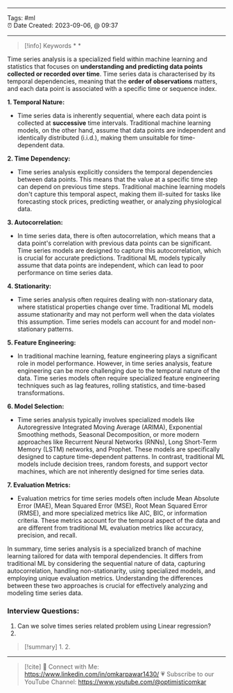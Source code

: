 ------------------------- 
Tags: #ml  
⏰ Date Created:  2023-09-06, @ 09:37

---
>[!info] Keywords
>* 
>* 

Time series analysis is a specialized field within machine learning and statistics that focuses on **understanding and predicting data points collected or recorded over time**. Time series data is characterised by its temporal dependencies, meaning that the **order of observations** matters, and each data point is associated with a specific time or sequence index. 

**1. Temporal Nature:**

- Time series data is inherently sequential, where each data point is collected at **successive** time intervals. Traditional machine learning models, on the other hand, assume that data points are independent and identically distributed (i.i.d.), making them unsuitable for time-dependent data.

**2. Time Dependency:**

- Time series analysis explicitly considers the temporal dependencies between data points. This means that the value at a specific time step can depend on previous time steps. Traditional machine learning models don't capture this temporal aspect, making them ill-suited for tasks like forecasting stock prices, predicting weather, or analyzing physiological data.

**3. Autocorrelation:**

- In time series data, there is often autocorrelation, which means that a data point's correlation with previous data points can be significant. Time series models are designed to capture this autocorrelation, which is crucial for accurate predictions. Traditional ML models typically assume that data points are independent, which can lead to poor performance on time series data.

**4. Stationarity:**

- Time series analysis often requires dealing with non-stationary data, where statistical properties change over time. Traditional ML models assume stationarity and may not perform well when the data violates this assumption. Time series models can account for and model non-stationary patterns.

**5. Feature Engineering:**

- In traditional machine learning, feature engineering plays a significant role in model performance. However, in time series analysis, feature engineering can be more challenging due to the temporal nature of the data. Time series models often require specialized feature engineering techniques such as lag features, rolling statistics, and time-based transformations.

**6. Model Selection:**

- Time series analysis typically involves specialized models like Autoregressive Integrated Moving Average (ARIMA), Exponential Smoothing methods, Seasonal Decomposition, or more modern approaches like Recurrent Neural Networks (RNNs), Long Short-Term Memory (LSTM) networks, and Prophet. These models are specifically designed to capture time-dependent patterns. In contrast, traditional ML models include decision trees, random forests, and support vector machines, which are not inherently designed for time series data.

**7. Evaluation Metrics:**

- Evaluation metrics for time series models often include Mean Absolute Error (MAE), Mean Squared Error (MSE), Root Mean Squared Error (RMSE), and more specialized metrics like AIC, BIC, or information criteria. These metrics account for the temporal aspect of the data and are different from traditional ML evaluation metrics like accuracy, precision, and recall.

In summary, time series analysis is a specialized branch of machine learning tailored for data with temporal dependencies. It differs from traditional ML by considering the sequential nature of data, capturing autocorrelation, handling non-stationarity, using specialized models, and employing unique evaluation metrics. Understanding the differences between these two approaches is crucial for effectively analyzing and modeling time series data.








### Interview Questions:

1. Can we solve times series related problem using Linear regression?
2. 


>[!summary] 
>1. 
>2. 

----
>[!cite]
> 🤝 Connect with Me: https://www.linkedin.com/in/omkarpawar1430/
> 💗 Subscribe to our YouTube Channel: https://www.youtube.com/@optimisticomkar
> 
